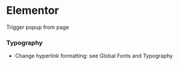 # Elementor

Trigger popup from page

### Typography

* Change hyperlink formatting: see Global Fonts and Typography
